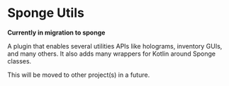 # Sponge Utils

**Currently in migration to sponge**

A plugin that enables several utilities APIs like holograms, inventory GUIs, and many others.
It also adds many wrappers for Kotlin around Sponge classes.

This will be moved to other project(s) in a future. 